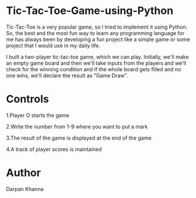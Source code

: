 # Tic-Tac-Toe-Game-using-Python

Tic-Tac-Toe is a very popular game, so I tried to implement it using Python. So, the best and the most fun way to learn any programming language for me has always been by developing a fun project like a simple game or some project that I would use in my daily life.

I built a two-player tic-tac-toe game, which we can play. Initially, we'll make an empty game board and then we'll take inputs from the players and we'll check for the winning condition and if the whole board gets filled and no one wins, we'll declare the result as "Game Draw".

# Controls

1.Player O starts the game

2.Write the number from 1-9 where you want to put a mark

3.The result of the game is displayed at the end of the game

4.A track of player scores is maintained

# Author
Darpan Khanna
